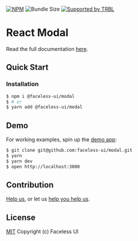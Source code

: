 [![NPM](https://img.shields.io/npm/v/@faceless-ui/modal)](https://www.npmjs.com/@faceless-ui/modal)
![Bundle Size](https://img.shields.io/bundlephobia/minzip/@faceless-ui/modal?label=zipped)
[![Supported by TRBL](https://img.shields.io/badge/supported_by-TRBL-black)](https://github.com/trouble)

# React Modal

Read the full documentation [here](https://faceless-ui.com/docs/modal).

## Quick Start

### Installation

```bash
$ npm i @faceless-ui/modal
$ # or
$ yarn add @faceless-ui/modal
```

## Demo

For working examples, spin up the [demo app](./demo/App.demo.js):

```bash
$ git clone git@github.com:faceless-ui/modal.git
$ yarn
$ yarn dev
$ open http://localhost:3000
```

## Contribution

[Help us,](https://github.com/faceless-ui/.github/blob/master/CONTRIBUTING.md) or let us [help you help us](https://github.com/faceless-ui/.github/blob/master/SUPPORT.md).

## License

[MIT](https://github.com/faceless-ui/modal/blob/master/LICENSE) Copyright (c) Faceless UI
